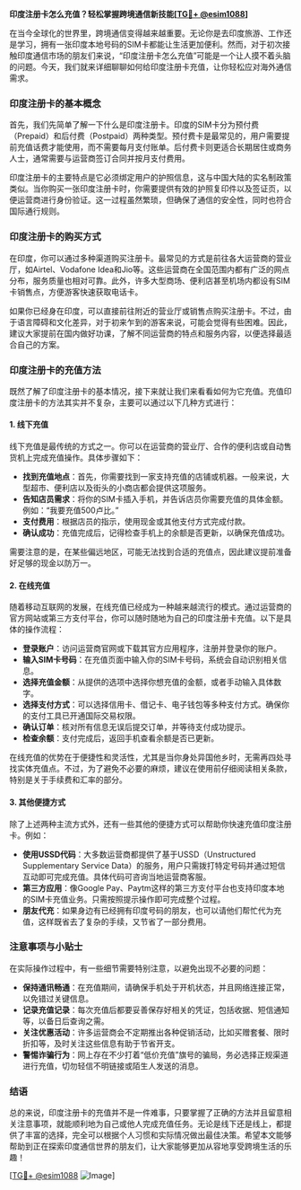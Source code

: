 **印度注册卡怎么充值？轻松掌握跨境通信新技能[[TG💪+ @esim1088](https://t.me/s/esim1088)]**

在当今全球化的世界里，跨境通信变得越来越重要。无论你是去印度旅游、工作还是学习，拥有一张印度本地号码的SIM卡都能让生活更加便利。然而，对于初次接触印度通信市场的朋友们来说，“印度注册卡怎么充值”可能是一个让人摸不着头脑的问题。今天，我们就来详细聊聊如何给印度注册卡充值，让你轻松应对海外通信需求。

### 印度注册卡的基本概念

首先，我们先简单了解一下什么是印度注册卡。印度的SIM卡分为预付费（Prepaid）和后付费（Postpaid）两种类型。预付费卡是最常见的，用户需要提前充值话费才能使用，而不需要每月支付账单。后付费卡则更适合长期居住或商务人士，通常需要与运营商签订合同并按月支付费用。

印度注册卡的主要特点是它必须绑定用户的护照信息，这与中国大陆的实名制政策类似。当你购买一张印度注册卡时，你需要提供有效的护照复印件以及签证页，以便运营商进行身份验证。这一过程虽然繁琐，但确保了通信的安全性，同时也符合国际通行规则。

### 印度注册卡的购买方式

在印度，你可以通过多种渠道购买注册卡。最常见的方式是前往各大运营商的营业厅，如Airtel、Vodafone Idea和Jio等。这些运营商在全国范围内都有广泛的网点分布，服务质量也相对可靠。此外，许多大型商场、便利店甚至机场内都设有SIM卡销售点，方便游客快速获取电话卡。

如果你已经身在印度，可以直接前往附近的营业厅或销售点购买注册卡。不过，由于语言障碍和文化差异，对于初来乍到的游客来说，可能会觉得有些困难。因此，建议大家提前在国内做好功课，了解不同运营商的特点和服务内容，以便选择最适合自己的方案。

### 印度注册卡的充值方法

既然了解了印度注册卡的基本情况，接下来就让我们来看看如何为它充值。充值印度注册卡的方法其实并不复杂，主要可以通过以下几种方式进行：

#### 1. 线下充值

线下充值是最传统的方式之一。你可以在运营商的营业厅、合作的便利店或自动售货机上完成充值操作。具体步骤如下：

- **找到充值地点**：首先，你需要找到一家支持充值的店铺或机器。一般来说，大型超市、便利店以及街头的小商店都会提供这项服务。
- **告知店员需求**：将你的SIM卡插入手机，并告诉店员你需要充值的具体金额。例如：“我要充值500卢比。”
- **支付费用**：根据店员的指示，使用现金或其他支付方式完成付款。
- **确认成功**：充值完成后，记得检查手机上的余额是否更新，以确保充值成功。

需要注意的是，在某些偏远地区，可能无法找到合适的充值点，因此建议提前准备好足够的现金以防万一。

#### 2. 在线充值

随着移动互联网的发展，在线充值已经成为一种越来越流行的模式。通过运营商的官方网站或第三方支付平台，你可以随时随地为自己的印度注册卡充值。以下是具体的操作流程：

- **登录账户**：访问运营商官网或下载其官方应用程序，注册并登录你的账户。
- **输入SIM卡号码**：在充值页面中输入你的SIM卡号码，系统会自动识别相关信息。
- **选择充值金额**：从提供的选项中选择你想充值的金额，或者手动输入具体数字。
- **选择支付方式**：可以选择信用卡、借记卡、电子钱包等多种支付方式。确保你的支付工具已开通国际交易权限。
- **确认订单**：核对所有信息无误后提交订单，并等待支付成功提示。
- **检查余额**：支付完成后，返回手机查看余额是否已更新。

在线充值的优势在于便捷性和灵活性，尤其是当你身处异国他乡时，无需再四处寻找实体充值点。不过，为了避免不必要的麻烦，建议在使用前仔细阅读相关条款，特别是关于手续费和汇率的部分。

#### 3. 其他便捷方式

除了上述两种主流方式外，还有一些其他的便捷方式可以帮助你快速充值印度注册卡。例如：

- **使用USSD代码**：大多数运营商都提供了基于USSD（Unstructured Supplementary Service Data）的服务，用户只需拨打特定号码并通过短信互动即可完成充值。具体代码可咨询当地运营商客服。
- **第三方应用**：像Google Pay、Paytm这样的第三方支付平台也支持印度本地的SIM卡充值业务。只需按照提示操作即可完成整个过程。
- **朋友代充**：如果身边有已经拥有印度号码的朋友，也可以请他们帮忙代为充值，这样既省去了复杂的手续，又节省了一部分费用。

### 注意事项与小贴士

在实际操作过程中，有一些细节需要特别注意，以避免出现不必要的问题：

- **保持通讯畅通**：在充值期间，请确保手机处于开机状态，并且网络连接正常，以免错过关键信息。
- **记录充值记录**：每次充值后都要妥善保存好相关的凭证，包括收据、短信通知等，以备日后查询之需。
- **关注优惠活动**：许多运营商会不定期推出各种促销活动，比如买赠套餐、限时折扣等，及时关注这些信息有助于节省开支。
- **警惕诈骗行为**：网上存在不少打着“低价充值”旗号的骗局，务必选择正规渠道进行充值，切勿轻信不明链接或陌生人发送的消息。

### 结语

总的来说，印度注册卡的充值并不是一件难事，只要掌握了正确的方法并且留意相关注意事项，就能顺利地为自己或他人完成充值任务。无论是线下还是线上，都提供了丰富的选择，完全可以根据个人习惯和实际情况做出最佳决策。希望本文能够帮助到正在探索印度通信世界的朋友们，让大家能够更加从容地享受跨境生活的乐趣！

[[TG💪+ @esim1088](https://t.me/s/esim1088) ![Image](https://i.postimg.cc/4NQfJmqS/Snipaste-2025-05-13-00-14-12.png)]